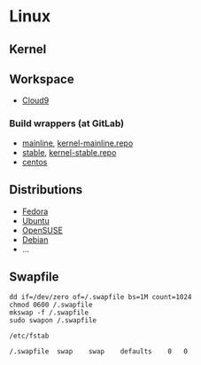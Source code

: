 Linux
=====


## Kernel

## Workspace

  * [Cloud9](https://ide.c9.io/gbraad/linux-kernel)


### Build wrappers (at GitLab)

  * [mainline](https://gitlab.com/gbraad/linux-kernel-build-mainline), [kernel-mainline.repo](https://gitlab.com/gbraad/linux-kernel-build-stable/blob/master/kernel-mainline.repo)
  * [stable](https://gitlab.com/gbraad/linux-kernel-build-stable), [kernel-stable.repo](https://gitlab.com/gbraad/linux-kernel-build-stable/blob/master/kernel-stable.repo)
  * [centos](https://gitlab.com/gbraad/linux-kernel-build-centos)


## Distributions

  * [Fedora](https://fedoraproject.org/)
  * [Ubuntu](http://ubuntu.com/)
  * [OpenSUSE](http://opensuse.org/)
  * [Debian](http://debian.org/)
  * ...


## Swapfile

```
dd if=/dev/zero of=/.swapfile bs=1M count=1024
chmod 0600 /.swapfile
mkswap -f /.swapfile
sudo swapon /.swapfile
```

`/etc/fstab`
```
/.swapfile	swap	swap	defaults	0	0
```
